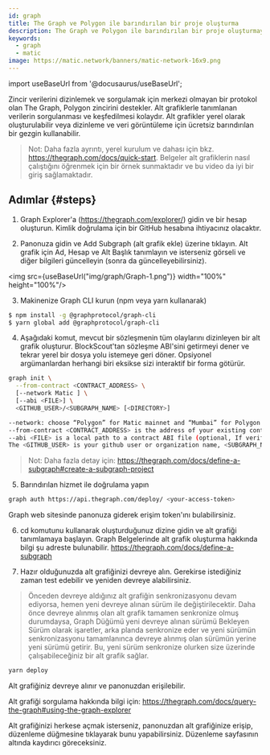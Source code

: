 ```yaml
---
id: graph
title: The Graph ve Polygon ile barındırılan bir proje oluşturma
description: The Graph ve Polygon ile barındırılan bir proje oluşturmayı öğrenin.
keywords:
  - graph
  - matic
image: https://matic.network/banners/matic-network-16x9.png
---
```


import useBaseUrl from '@docusaurus/useBaseUrl';

Zincir verilerini dizinlemek ve sorgulamak için merkezi olmayan bir protokol olan The Graph, Polygon zincirini destekler. Alt grafiklerle tanımlanan verilerin sorgulanması ve keşfedilmesi kolaydır. Alt grafikler yerel olarak oluşturulabilir veya dizinleme ve veri görüntüleme için ücretsiz barındırılan bir gezgin kullanabilir.

> Not: Daha fazla ayrıntı, yerel kurulum ve dahası için bkz. https://thegraph.com/docs/quick-start. Belgeler alt grafiklerin nasıl çalıştığını öğrenmek için bir örnek sunmaktadır ve bu video da iyi bir giriş sağlamaktadır.

## Adımlar {#steps}

1. Graph Explorer'a (https://thegraph.com/explorer/) gidin ve bir hesap oluşturun. Kimlik doğrulama için bir GitHub hesabına ihtiyacınız olacaktır.

2. Panonuza gidin ve Add Subgraph (alt grafik ekle) üzerine tıklayın. Alt grafik için Ad, Hesap ve Alt Başlık tanımlayın ve isterseniz görseli ve diğer bilgileri güncelleyin (sonra da güncelleyebilirsiniz).

<img src={useBaseUrl("img/graph/Graph-1.png")} width="100%" height="100%"/>


3. Makinenize Graph CLI kurun (npm veya yarn kullanarak)

```bash
$ npm install -g @graphprotocol/graph-cli
$ yarn global add @graphprotocol/graph-cli
```

4. Aşağıdaki komut, mevcut bir sözleşmenin tüm olaylarını dizinleyen bir alt grafik oluşturur. BlockScout'tan sözleşme ABI'sini getirmeyi dener ve tekrar yerel bir dosya yolu istemeye geri döner. Opsiyonel argümanlardan herhangi biri eksikse sizi interaktif bir forma götürür.

```bash
graph init \
  --from-contract <CONTRACT_ADDRESS> \
  [--network Matic ] \
  [--abi <FILE>] \
  <GITHUB_USER>/<SUBGRAPH_NAME> [<DIRECTORY>]

--network: choose “Polygon” for Matic mainnet and “Mumbai” for Polygon Testnet.
--from-contract <CONTRACT_ADDRESS> is the address of your existing contract which you have deployed on Polygon: Testnet or Mainnet.
--abi <FILE> is a local path to a contract ABI file (optional, If verified in BlockScout, the graph will grab the ABI, otherwise you will need to manually add the ABI. You can save the abi from BlockScout or by running truffle compile or solc on a public project.)
The <GITHUB_USER> is your github user or organization name, <SUBGRAPH_NAME> is the name for your subgraph, and <DIRECTORY> is the optional name of the directory where graph init will put the example subgraph manifest.
```

> Not: Daha fazla detay için: https://thegraph.com/docs/define-a-subgraph#create-a-subgraph-project

5. Barındırılan hizmet ile doğrulama yapın

```bash
graph auth https://api.thegraph.com/deploy/ <your-access-token>
```
Graph web sitesinde panonuza giderek erişim token'ını bulabilirsiniz.

6. cd komutunu kullanarak oluşturduğunuz dizine gidin ve alt grafiği tanımlamaya başlayın. Graph Belgelerinde alt grafik oluşturma hakkında bilgi şu adreste bulunabilir. https://thegraph.com/docs/define-a-subgraph

7. Hazır olduğunuzda alt grafiğinizi devreye alın. Gerekirse istediğiniz zaman test edebilir ve yeniden devreye alabilirsiniz.

> Önceden devreye aldığınız alt grafiğin senkronizasyonu devam ediyorsa, hemen yeni devreye alınan sürüm ile değiştirilecektir. Daha önce devreye alınmış olan alt grafik tamamen senkronize olmuş durumdaysa, Graph Düğümü yeni devreye alınan sürümü Bekleyen Sürüm olarak işaretler, arka planda senkronize eder ve yeni sürümün senkronizasyonu tamamlanınca devreye alınmış olan sürümün yerine yeni sürümü getirir. Bu, yeni sürüm senkronize olurken size üzerinde çalışabileceğiniz bir alt grafik sağlar.

```bash
yarn deploy
```

Alt grafiğiniz devreye alınır ve panonuzdan erişilebilir.

Alt grafiği sorgulama hakkında bilgi için: https://thegraph.com/docs/query-the-graph#using-the-graph-explorer

Alt grafiğinizi herkese açmak isterseniz, panonuzdan alt grafiğinize erişip, düzenleme düğmesine tıklayarak bunu yapabilirsiniz. Düzenleme sayfasının altında kaydırıcı göreceksiniz.

